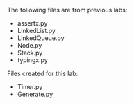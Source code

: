 The following files are from previous labs:

- assertx.py
- LinkedList.py
- LinkedQueue.py
- Node.py
- Stack.py
- typingx.py

Files created for this lab:

- Timer.py
- Generate.py